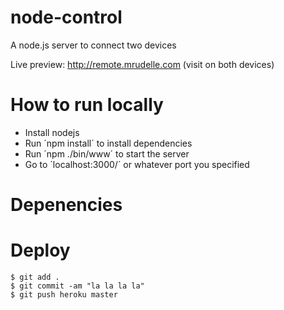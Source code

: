 node-control
============

A node.js server to connect two devices

Live preview: http://remote.mrudelle.com (visit on both devices) 


# How to run locally

* Install nodejs
* Run ´npm install´ to install dependencies
* Run ´npm ./bin/www´ to start the server 
* Go to ´localhost:3000/´ or whatever port you specified

# Depenencies


# Deploy

```
$ git add .
$ git commit -am "la la la la"
$ git push heroku master
```


